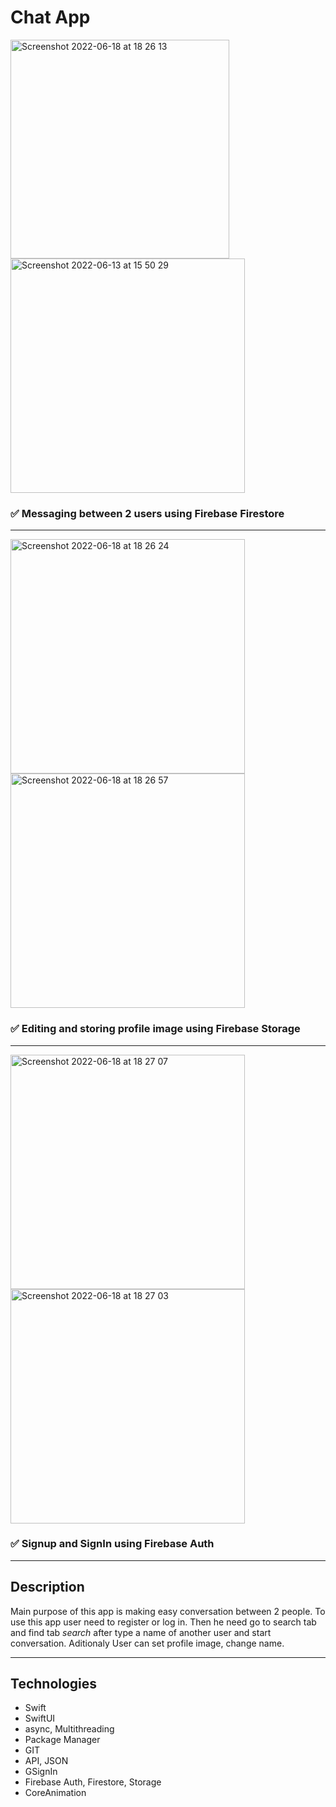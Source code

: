 # Chat App

<p float="left">
 <img width="350" alt="Screenshot 2022-06-18 at 18 26 13" src="https://user-images.githubusercontent.com/97970279/174445489-6439e11d-0998-4304-9e9e-87660570054b.png">
 <img width="375" alt="Screenshot 2022-06-13 at 15 50 29" src="https://user-images.githubusercontent.com/97970279/174445767-51fd5c09-70a8-4846-8e93-ff05bebbcdac.png">
</p>

 ### :white_check_mark: Messaging between 2 users using Firebase Firestore
 ----
 <p float="left">
<img width="375" alt="Screenshot 2022-06-18 at 18 26 24" src="https://user-images.githubusercontent.com/97970279/174445500-d29f5df0-db2e-439e-97e4-56469a2d8e74.png">
<img width="375" alt="Screenshot 2022-06-18 at 18 26 57" src="https://user-images.githubusercontent.com/97970279/174445507-b37910f0-dbe5-46ab-9e7a-fdbefe6c5338.png">
</p>

 ### :white_check_mark: Editing and storing profile image using Firebase Storage
----
 <p float="left">
<img width="375" alt="Screenshot 2022-06-18 at 18 27 07" src="https://user-images.githubusercontent.com/97970279/174445515-8d7ab913-adca-4431-9353-5e7fdad10031.png">
<img width="375" alt="Screenshot 2022-06-18 at 18 27 03" src="https://user-images.githubusercontent.com/97970279/174445520-10027081-74ef-49f6-983e-b63203236b2f.png">
 </p>

 ### :white_check_mark: Signup and SignIn using Firebase Auth
 ----
 
 ## Description
  Main purpose of this app is making easy conversation between 2 people. 
  To use this app user need to register or log in. 
  Then he need go to search tab and find tab *search* after type a name of another user and start conversation.
  Aditionaly User can set profile image, change name.
 
 ----
 ## Technologies
  - Swift
  - SwiftUI
  - async, Multithreading
  - Package Manager
  - GIT
  - API, JSON
  - GSignIn
  - Firebase Auth, Firestore, Storage
  - CoreAnimation
